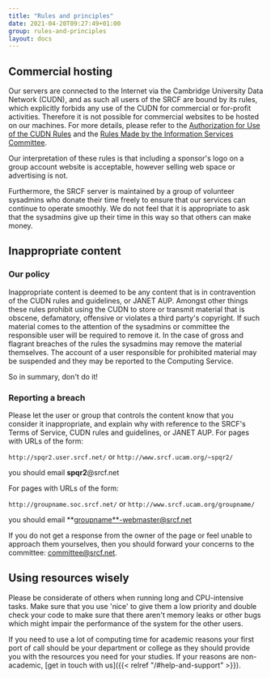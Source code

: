 ```yaml
---
title: "Rules and principles"
date: 2021-04-20T09:27:49+01:00
group: rules-and-principles
layout: docs
---
```


## Commercial hosting

Our servers are connected to the Internet via the Cambridge University
Data Network (CUDN), and as such all users of the SRCF are bound by its
rules, which explicitly forbids any use of the CUDN for commercial or
for-profit activities. Therefore it is not possible for commercial
websites to be hosted on our machines. For more details, please refer to
the [Authorization for Use of the CUDN
Rules](http://www.uis.cam.ac.uk/governance/information-services-committee/rules-and-guidelines/other-guidelines/network-use/cudn-rules)
and the [Rules Made by the Information Services
Committee](http://www.uis.cam.ac.uk/governance/information-services-committee/rules-and-guidelines/rules).

Our interpretation of these rules is that including a sponsor's logo on
a group account website is acceptable, however selling web space or
advertising is not.

Furthermore, the SRCF server is maintained by a group of volunteer
sysadmins who donate their time freely to ensure that our services can
continue to operate smoothly. We do not feel that it is appropriate to
ask that the sysadmins give up their time in this way so that others can
make money.

## Inappropriate content

### Our policy

Inappropriate content is deemed to be any content that is in
contravention of the CUDN rules and guidelines, or JANET AUP. Amongst
other things these rules prohibit using the CUDN to store or transmit
material that is obscene, defamatory, offensive or violates a third
party's copyright. If such material comes to the attention of the
sysadmins or committee the responsible user will be required to remove
it. In the case of gross and flagrant breaches of the rules the
sysadmins may remove the material themselves. The account of a user
responsible for prohibited material may be suspended and they may be
reported to the Computing Service.

So in summary, don't do it!

### Reporting a breach

Please let the user or group that controls the content know that you
consider it inappropriate, and explain why with reference to the SRCF's
Terms of Service, CUDN rules and guidelines, or JANET AUP. For pages
with URLs of the form:

`http://spqr2.user.srcf.net/` or `http://www.srcf.ucam.org/~spqr2/`

you should email **spqr2**\@srcf.net

For pages with URLs of the form:

`http://groupname.soc.srcf.net/` or
`http://www.srcf.ucam.org/groupname/`

you should email \*\*<groupname**-webmaster@srcf.net>

If you do not get a response from the owner of the page or feel unable
to approach them yourselves, then you should forward your concerns to
the committee: <committee@srcf.net>.

## Using resources wisely

Please be considerate of others when running long and CPU-intensive
tasks. Make sure that you use 'nice' to give them a low priority and
double check your code to make sure that there aren't memory leaks or
other bugs which might impair the performance of the system for the
other users.

If you need to use a lot of computing time for academic reasons your
first port of call should be your department or college as they should
provide you with the resources you need for your studies. If your
reasons are non-academic,
[get in touch with us]({{< relref "/#help-and-support" >}}).
